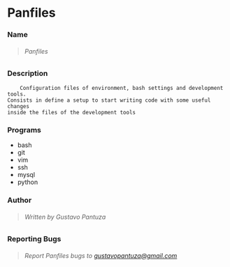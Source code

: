 Panfiles
=======

### Name

> ###### Panfiles

### Description

        Configuration files of environment, bash settings and development tools.
    Consists in define a setup to start writing code with some useful changes 
    inside the files of the development tools

### Programs

- bash
- git
- vim
- ssh
- mysql
- python

### Author

> ###### Written by Gustavo Pantuza

### Reporting Bugs

> ###### Report Panfiles bugs to gustavopantuza@gmail.com
